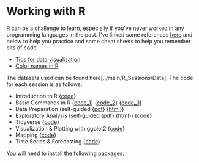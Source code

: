 # Working with R

R can be a challenge to learn, especially if you've never worked in any programming languages in the past. I've linked some references [here](../main/R_Sessions/References) and below to help you practice and some cheat sheets to help you remember bits of code.

* [Tips for data visualization](../main/R_Sessions/References)
* [Color names in R](../main/R_Sessions/References)

The datasets used can be found here[../main/R_Sessions/Data]. The code for each session is as follows:

* Introduction to R {[code](../main/R_Sessions/Code/practice_day1.R)} 
* Basic Commands in R {[code_1](../main/R_Sessions/Code/practice.R)} {[code_2](../main/R_Sessions/Code/practice_day2.R)} {[code_3](../main/R_Sessions/Code/practice_day3.R)}
* Data Preparation (self-guided {[pdf](../main/R_Sessions/worksheet1.pdf)} {[html](../main/R_Sessions/worksheet1.html)})
* Exploratory Analysis (self-guided {[pdf](../main/R_Sessions/worksheet2.pdf)} {[html](../main/R_Sessions/worksheet2.html)}) {[code](../main/R_Sessions/Code/plots.R)}
* Tidyverse {[code](../main/R_Sessions/Code/plots.R)}
* Visualization & Plotting with ggplot2 {[code](../main/R_Sessions/Code/plots.R)}
* Mapping {[code](../main/R_Sessions/Code/mapping.R)}
* Time Series & Forecasting {[code](../main/R_Sessions/Code/forecasting.R)}

You will need to install the following packages:

